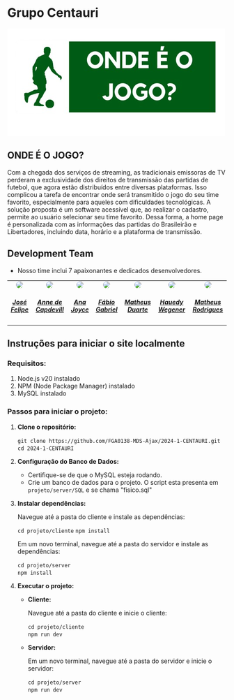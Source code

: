 # Grupo Centauri
![Logo](projeto/client/public/logoss.png)

## ONDE É O JOGO?

Com a chegada dos serviços de streaming, as tradicionais emissoras de TV perderam a exclusividade dos direitos de transmissão das partidas de futebol, que agora estão distribuídos entre diversas plataformas. Isso complicou a tarefa de encontrar onde será transmitido o jogo do seu time favorito, especialmente para aqueles com dificuldades tecnológicas. A solução proposta é um software acessível que, ao realizar o cadastro, permite ao usuário selecionar seu time favorito. Dessa forma, a home page é personalizada com as informações das partidas do Brasileirão e Libertadores, incluindo data, horário e a plataforma de transmissão.

## Development Team

- Nosso time inclui 7 apaixonantes e dedicados desenvolvedores.

<center>
<table style="margin-left: auto; margin-right: auto;">
    <tr>
        <td align="center">
            <a href="https://github.com/Jose1277">
                <img style="border-radius: 50%;" src="https://avatars.githubusercontent.com/u/132015244?v=4" width="150px;"/>
                <h5 class="text-center">José Felipe</h5>
            </a>
        </td>
        <td align="center">
            <a href="https://github.com/nanecapde">
                <img style="border-radius: 50%;" src="https://avatars.githubusercontent.com/u/122893055?v=4" width="150px;"/>
                <h5 class="text-center">Anne de Capdevill</h5>
            </a>
        </td>
       <td align="center">
            <a href="https://github.com/anajoyceamorim">
                <img style="border-radius: 50%;" src="https://avatars.githubusercontent.com/u/106260288?v=4" width="150px;"/>
                <h5 class="text-center">Ana Joyce</h5>
            </a>
        </td>
        <td align="center">
            <a href="https://github.com/fabinsz">
                <img style="border-radius: 50%;" src="https://avatars.githubusercontent.com/u/132784196?v=4" width="150px;"/>
                <h5 class="text-center">Fábio Gabriel</h5>
            </a>
        </td>
        </td>
        <td align="center">
            <a href="https://github.com/smmstakes">
                <img style="border-radius: 50%;" src="https://avatars.githubusercontent.com/u/102482458?v=4" width="150px;"/>
                <h5 class="text-center">Matheus Duarte</h5>
            </a>
        </td>
        <td align="center">
            <a href="https://github.com/HauedyWS">
                <img style="border-radius: 50%;" src="https://avatars.githubusercontent.com/u/104246126?v=4" width="150px;"/>
                <h5 class="text-center">Hauedy Wegener</h5>
            </a>
        </td>
        <td align="center">
            <a href="https://github.com/mrodrigues14">
                <img style="border-radius: 50%;" src="https://avatars.githubusercontent.com/u/102708746?v=4" width="150px;"/>
                <h5 class="text-center">Matheus Rodrigues</h5>
            </a>
        </td>

</table>
</center>

## Instruções para iniciar o site localmente

### Requisitos:

1.  Node.js v20 instalado
2.  NPM (Node Package Manager) instalado
3.  MySQL instalado

### Passos para iniciar o projeto:

1.  **Clone o repositório:**

    `git clone https://github.com/FGA0138-MDS-Ajax/2024-1-CENTAURI.git` <br>
    `cd 2024-1-CENTAURI`

2.  **Configuração do Banco de Dados:**

    -   Certifique-se de que o MySQL esteja rodando.
    -   Crie um banco de dados para o projeto. O script esta presenta em 
        `projeto/server/SQL` e se chama "fisico.sql"
      
3.  **Instalar dependências:**

    Navegue até a pasta do cliente e instale as dependências:

    `cd projeto/cliente`
    `npm install`

    Em um novo terminal, navegue até a pasta do servidor e instale as dependências:

    `cd projeto/server`<br>
    `npm install`

4.  **Executar o projeto:**

    -   **Cliente:**

        Navegue até a pasta do cliente e inicie o cliente:

        `cd projeto/cliente`<br>
        `npm run dev`

    -   **Servidor:**

        Em um novo terminal, navegue até a pasta do servidor e inicie o servidor:

        `cd projeto/server`<br>
        `npm run dev`



